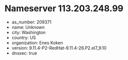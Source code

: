 # Nameserver 113.203.248.99

* as_number: 209371
* name: Unknown
* city: Washington
* country: US
* organization: Enes Koken
* version: 9.11.4-P2-RedHat-9.11.4-26.P2.el7_9.10
* dnssec: true
